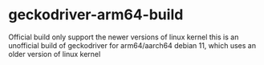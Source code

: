 # geckodriver-arm64-build
Official build only support the newer versions of linux kernel
this is an unofficial build of geckodriver for arm64/aarch64 debian 11, which uses an older version of linux kernel
